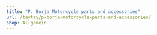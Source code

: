 ```yaml
---
title: "P. Borja Motorcycle parts and accessories"
url: /taytay/p-borja-motorcycle-parts-and-accessories/
shop: Allgemein
---
```

